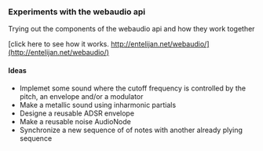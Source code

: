 ### Experiments with the webaudio api

Trying out the components of the webaudio api and how they work together

[click here to see how it works. http://entelijan.net/webaudio/](http://entelijan.net/webaudio/)

#### Ideas
* Implemet some sound where the cutoff frequency is controlled by the pitch, an envelope and/or a modulator
* Make a metallic sound using inharmonic partials
* Designe a reusable ADSR envelope
* Make a reusable noise AudioNode
* Synchronize a new sequence of of notes with another already plying sequence